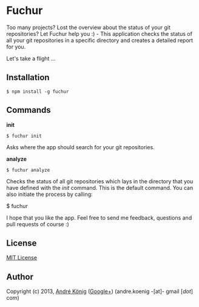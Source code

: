 # Fuchur

Too many projects? Lost the overview about the status of your git repositories? Let Fuchur help you :) - This application checks the status of all your git repositories in a specific directory and creates a detailed report for you.

Let's take a flight ...

## Installation

    $ npm install -g fuchur

## Commands

**init**

    $ fuchur init

Asks where the app should search for your git repositories.

**analyze**

    $ fuchur analyze

Checks the status of all git repositories which lays in the directory that you have defined with the _init_ command. This is the default command. You can also initiate the process by calling:

$ fuchur

I hope that you like the app. Feel free to send me feedback, questions and pull requests of course :)

## License

[MIT License](http://www.opensource.org/licenses/mit-license.php)

## Author

Copyright (c) 2013, [André König](http://lochkartenstanzer.de) ([Google+](http://profile.lochkartenstanzer.de)) (andre.koenig -[at]- gmail [*dot*] com)